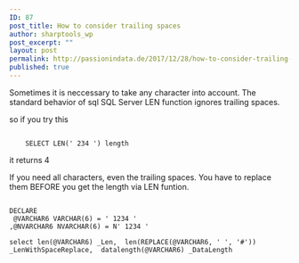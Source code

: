 ```yaml
---
ID: 87
post_title: How to consider trailing spaces
author: sharptools_wp
post_excerpt: ""
layout: post
permalink: http://passionindata.de/2017/12/28/how-to-consider-trailing-spaces/
published: true
---
```

Sometimes it is neccessary to take any character into account. The standard behavior of sql SQL Server LEN function ignores trailing spaces.

so if you try this

<pre><code class="sql">
    SELECT LEN(' 234 ') length
</code></pre>

it returns 4

If you need all characters, even the trailing spaces. You have to replace them BEFORE you get the length via LEN funtion.

<pre><code class="sql">
DECLARE
 @VARCHAR6 VARCHAR(6) = ' 1234 '
,@NVARCHAR6 NVARCHAR(6) = N' 1234 '

select len(@VARCHAR6) _Len,  len(REPLACE(@VARCHAR6, ' ', '#')) _LenWithSpaceReplace,  datalength(@VARCHAR6) _DataLength
</code></pre>